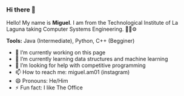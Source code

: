 ### Hi there 👋



Hello! My name is **Miguel**. I am from the Technological Institute of La Laguna taking Computer Systems Engineering.  👨‍💻⚙️

**Tools:**
Java (Intermediate), Python, C++ (Begginer)

- 🔭 I’m currently working on this page
- 🌱 I’m currently learning data structures and machine learning
- 🤔 I’m looking for help with competitive programming
- 📫 How to reach me: miguel.am01 (instagram)
- 😄 Pronouns: He/Him
- ⚡ Fun fact: I like The Office
